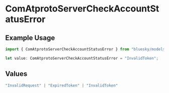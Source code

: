 # ComAtprotoServerCheckAccountStatusError

## Example Usage

```typescript
import { ComAtprotoServerCheckAccountStatusError } from "bluesky/models/errors";

let value: ComAtprotoServerCheckAccountStatusError = "InvalidToken";
```

## Values

```typescript
"InvalidRequest" | "ExpiredToken" | "InvalidToken"
```